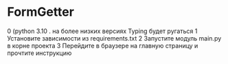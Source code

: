 # FormGetter
0 (python 3.10 . на более низких версиях Typing будет ругаться
1 Установите зависимости из requirements.txt
2 Запустите модуль main.py в корне проекта
3 Перейдите в браузере на главную страницу и прочтите инструкцию 

